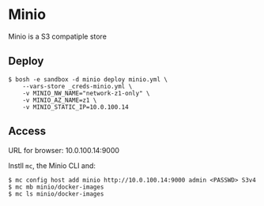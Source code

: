 # Minio

Minio is a S3 compatiple store

## Deploy

```
$ bosh -e sandbox -d minio deploy minio.yml \
    --vars-store _creds-minio.yml \
    -v MINIO_NW_NAME="network-z1-only" \
    -v MINIO_AZ_NAME=z1 \
    -v MINIO_STATIC_IP=10.0.100.14
```

## Access

URL for browser: 10.0.100.14:9000

Instll `mc`, the Minio CLI and:
```
$ mc config host add minio http://10.0.100.14:9000 admin <PASSWD> S3v4
$ mc mb minio/docker-images
$ mc ls minio/docker-images
```